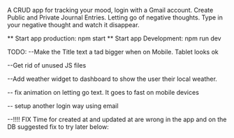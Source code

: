 A CRUD app for tracking your mood, login with a Gmail account. Create Public and Private Journal Entries. Letting go of negative thoughts. Type in your negative thought and watch it disappear.

** Start app production: npm start
** Start app Development: npm run dev

TODO:
--Make the Title text a tad bigger when on Mobile. Tablet looks ok

--Get rid of unused JS files

--Add weather widget to dashboard to show the user their local weather.

-- fix animation on letting go text. It goes to fast on mobile devices

-- setup another login way using email

--!!!! FIX Time for created at and updated at are wrong in the app and on the DB suggested fix to try later below:
<!-- 
const yourSchema = new mongoose.Schema({
  // other fields...
  createdAt: { type: Date, default: Date.now },
  updatedAt: { type: Date, default: Date.now }
});
 -->

